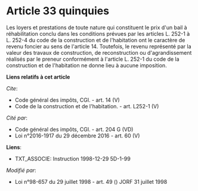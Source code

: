 # Article 33 quinquies

Les loyers et prestations de toute nature qui constituent le prix d'un bail à réhabilitation conclu dans les conditions
prévues par les articles L. 252-1 à L. 252-4 du code de la construction et de l'habitation ont le caractère de revenu foncier
au sens de l'article 14. Toutefois, le revenu représenté par la valeur des travaux de construction, de reconstruction ou
d'agrandissement réalisés par le preneur conformément à l'article L. 252-1 du code de la construction et de l'habitation ne
donne lieu à aucune imposition.

**Liens relatifs à cet article**

_Cite_:

  - Code général des impôts, CGI. - art. 14 (V)
  - Code de la construction et de l'habitation. - art. L252-1 (V)

_Cité par_:

  - Code général des impôts, CGI. - art. 204 G (VD)
  - Loi n°2016-1917 du 29 décembre 2016 - art. 60 (V)

**Liens**:

  - TXT_ASSOCIE: Instruction 1998-12-29 5D-1-99

_Modifié par_:

  - Loi n°98-657 du 29 juillet 1998 - art. 49 () JORF 31 juillet 1998
